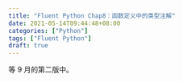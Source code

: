 ```yaml
---
title: "Fluent Python Chap8：函数定义中的类型注解"
date: 2021-05-14T09:44:48+08:00
categories: ["Python"]
tags: ["Fluent Python"]
draft: true
---
```


等 9 月的第二版中。